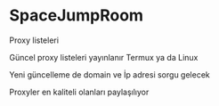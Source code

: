 # SpaceJumpRoom
Proxy listeleri

Güncel proxy listeleri yayınlanır Termux ya da Linux

Yeni güncelleme de domain ve İp adresi sorgu gelecek

Proxyler en kaliteli olanları paylaşılıyor


